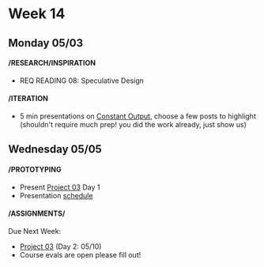 # Week 14
## Monday 05/03 

#### /RESEARCH/INSPIRATION

* REQ READING 08: Speculative Design

#### /ITERATION

* 5 min presentations on [Constant Output](1_constant_output.md), choose a few posts to highlight (shouldn't require much prep! you did the work already, just show us)


## Wednesday 05/05

#### /PROTOTYPING

* Present [Project 03](Project3_Seatbelts.md) Day 1
* Presentation [schedule ](https://docs.google.com/document/d/1__fZSTeFNWq_GBe9hSyMWdOmmpPJivgeHPKSeJG28K0/edit?usp=sharing)


#### /ASSIGNMENTS/

Due Next Week:
 
* [Project 03](Project3_Seatbelts.md) (Day 2: 05/10)
* Course evals are open please fill out! 
